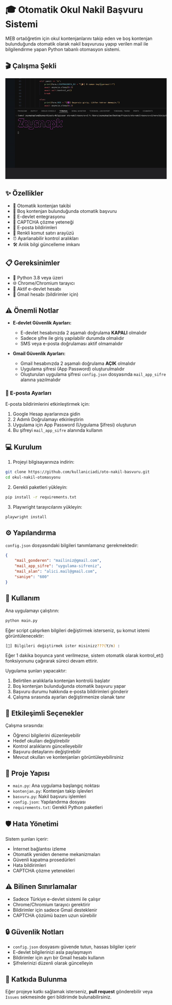 # 🎓 Otomatik Okul Nakil Başvuru Sistemi

MEB ortaöğretim için okul kontenjanlarını takip eden ve boş kontenjan bulunduğunda otomatik olarak nakil başvurusu yapıp verilen mail ile bilgilendirme yapan Python tabanlı otomasyon sistemi.

## 🎬 Çalışma Şekli
![Çalışma Şekli](ornek.gif)

## ✨ Özellikler

- 🔄 Otomatik kontenjan takibi
- 📝 Boş kontenjan bulunduğunda otomatik başvuru
- 🔐 E-devlet entegrasyonu
- 🤖 CAPTCHA çözme yeteneği
- 📧 E-posta bildirimleri
- 🎨 Renkli komut satırı arayüzü
- ⏰ Ayarlanabilir kontrol aralıkları
- 🛠️ Anlık bilgi güncelleme imkanı

## 📋 Gereksinimler

- 🐍 Python 3.8 veya üzeri
- 🌐 Chrome/Chromium tarayıcı
- 🔑 Aktif e-devlet hesabı
- 📮 Gmail hesabı (bildirimler için)

## ⚠️ Önemli Notlar

- **E-devlet Güvenlik Ayarları:**
  - E-devlet hesabınızda 2 aşamalı doğrulama **KAPALI** olmalıdır
  - Sadece şifre ile giriş yapılabilir durumda olmalıdır
  - SMS veya e-posta doğrulaması aktif olmamalıdır

- **Gmail Güvenlik Ayarları:**
  - Gmail hesabınızda 2 aşamalı doğrulama **AÇIK** olmalıdır
  - Uygulama şifresi (App Password) oluşturulmalıdır
  - Oluşturulan uygulama şifresi `config.json` dosyasında `mail_app_sifre` alanına yazılmalıdır

### 📧 E-posta Ayarları

E-posta bildirimlerini etkinleştirmek için:
1. Google Hesap ayarlarınıza gidin
2. 2 Adımlı Doğrulamayı etkinleştirin
3. Uygulama için App Password (Uygulama Şifresi) oluşturun
4. Bu şifreyi `mail_app_sifre` alanında kullanın


## 💻 Kurulum

1. Projeyi bilgisayarınıza indirin:
```bash
git clone https://github.com/kullaniciadi/oto-nakil-basvuru.git
cd okul-nakil-otomasyonu
```

2. Gerekli paketleri yükleyin:
```bash
pip install -r requirements.txt
```

3. Playwright tarayıcılarını yükleyin:
```bash
playwright install
```

## ⚙️ Yapılandırma

`config.json` dosyasındaki bilgileri tanımlamanız gerekmektedir:
```json
{
    "mail_gonderen": "mailiniz@gmail.com",
    "mail_app_sifre": "uygulama-sifreniz",
    "mail_alan": "alici.mail@gmail.com",
    "saniye": "600"
}
```

## 🚀 Kullanım

Ana uygulamayı çalıştırın:
```bash
python main.py
```
Eğer script çalışırken bilgileri değiştirmek isterseniz, şu komut istemi görüntülenecektir:
```bash
[👀] Bilgileri değiştirmek ister misinizz???(Y/n) :
```
Eğer 1 dakika boyunca yanıt verilmezse, sistem otomatik olarak kontrol_et() fonksiyonunu çağırarak süreci devam ettirir.


Uygulama şunları yapacaktır:
1. Belirtilen aralıklarla kontenjan kontrolü başlatır
2. Boş kontenjan bulunduğunda otomatik başvuru yapar
3. Başvuru durumu hakkında e-posta bildirimleri gönderir
4. Çalışma sırasında ayarları değiştirmenize olanak tanır

## 🎯 Etkileşimli Seçenekler

Çalışma sırasında:
- Öğrenci bilgilerini düzenleyebilir
- Hedef okulları değiştirebilir
- Kontrol aralıklarını güncelleyebilir
- Başvuru detaylarını değiştirebilir
- Mevcut okulları ve kontenjanları görüntüleyebilirsiniz

## 📁 Proje Yapısı

- `main.py`: Ana uygulama başlangıç noktası
- `kontenjan.py`: Kontenjan takip işlevleri
- `basvuru.py`: Nakil başvuru işlemleri
- `config.json`: Yapılandırma dosyası
- `requirements.txt`: Gerekli Python paketleri

## 🛡️ Hata Yönetimi

Sistem şunları içerir:
- İnternet bağlantısı izleme
- Otomatik yeniden deneme mekanizmaları
- Güvenli kapatma prosedürleri
- Hata bildirimleri
- CAPTCHA çözme yetenekleri

## ⚠️ Bilinen Sınırlamalar

- Sadece Türkiye e-devlet sistemi ile çalışır
- Chrome/Chromium tarayıcı gerektirir
- Bildirimler için sadece Gmail desteklenir
- CAPTCHA çözümü bazen uzun sürebilir

## 🔒 Güvenlik Notları

- `config.json` dosyasını güvende tutun, hassas bilgiler içerir
- E-devlet bilgilerinizi asla paylaşmayın
- Bildirimler için ayrı bir Gmail hesabı kullanın
- Şifrelerinizi düzenli olarak güncelleyin

## 🤝 Katkıda Bulunma

Eğer projeye katkı sağlamak isterseniz, **pull request** gönderebilir veya `Issues` sekmesinde geri bildirimde bulunabilirsiniz.

